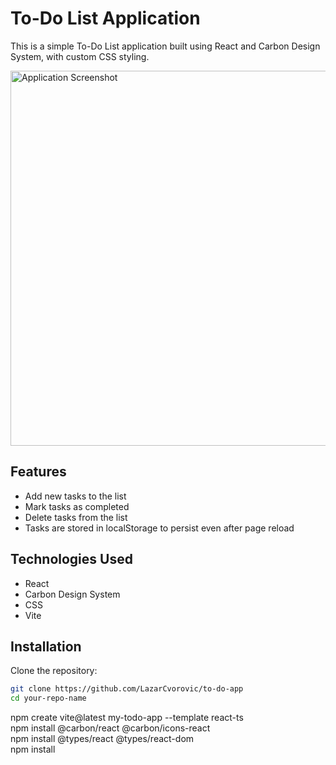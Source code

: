 # To-Do List Application

This is a simple To-Do List application built using React and Carbon Design System, with custom CSS styling.

<img src="./slika1.jpeg" alt="Application Screenshot" width="600">

## Features

- Add new tasks to the list
- Mark tasks as completed
- Delete tasks from the list
- Tasks are stored in localStorage to persist even after page reload

## Technologies Used

- React
- Carbon Design System
- CSS
- Vite

## Installation

Clone the repository:
```bash
git clone https://github.com/LazarCvorovic/to-do-app
cd your-repo-name

```
npm create vite@latest my-todo-app --template react-ts <br>
npm install @carbon/react @carbon/icons-react <br>
npm install @types/react @types/react-dom <br>
npm install
```
